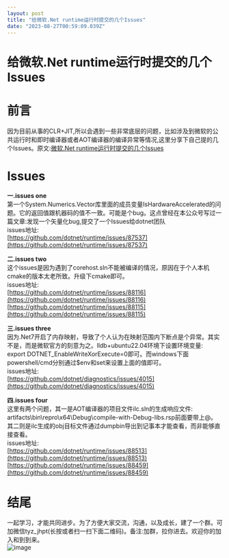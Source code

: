 ```yaml
---
layout: post
title: "给微软.Net runtime运行时提交的几个Issues"
date: "2023-08-27T00:59:09.039Z"
---
```

给微软.Net runtime运行时提交的几个Issues
=============================

前言
==

因为目前从事的CLR+JIT,所以会遇到一些非常底层的问题，比如涉及到微软的公共运行时和即时编译器或者AOT编译器的编译异常等情况,这里分享下自己提的几个Issues。原文:[微软.Net runtime运行时提交的几个Issues](https://mp.weixin.qq.com/s?__biz=Mzg5NDYwNjU4MA==&mid=2247485095&idx=1&sn=26b8b3e3e04dde1b5d726c2a9573bc79&chksm=c01c4b3cf76bc22ad5ef5072968d4c7d2c8a4ea4b007cdc4956e914b2e35ee85b006b30cf346&token=907769871&lang=zh_CN#rd "给微软.Net runtime运行时提交的几个Issues")

Issues
======

**一.issues one**  
第一个System.Numerics.Vector库里面的成员变量IsHardwareAccelerated的问题。它的返回值跟机器码的值不一致。可能是个bug。这点曾经在本公众号写过一篇文章:发现一个矢量化bug,提交了一个Issues给dotnet团队  
issues地址:  
[https://github.com/dotnet/runtime/issues/87537](https://github.com/dotnet/runtime/issues/87537)

**二.issues two**  
这个issues是因为遇到了corehost.sln不能被编译的情况，原因在于个人本机cmake的版本太老所致。升级下cmake即可。  
issues地址:  
[https://github.com/dotnet/runtime/issues/88116](https://github.com/dotnet/runtime/issues/88116)  
[https://github.com/dotnet/runtime/issues/88115](https://github.com/dotnet/runtime/issues/88115)

**三.issues three**  
因为.Net7开启了内存映射，导致了个人认为在映射范围内下断点是个异常。其实不是，而是微软官方的刻意为之。lldb+ubuntu22.04环境下设置环境变量:  
export DOTNET\_EnableWriteXorExecute=0即可。而windows下面powershell/cmd分别通过$env和set来设置上面的值即可。  
issues地址:  
[https://github.com/dotnet/diagnostics/issues/4015](https://github.com/dotnet/diagnostics/issues/4015)

**四.issues four**  
这里有两个问题，其一是AOT编译器的项目文件ilc.sln的生成响应文件:  
artifacts\\bin\\repro\\x64\\Debug\\compile-with-Debug-libs.rsp前面要带上@。其二则是ilc生成的obj目标文件通过dumpbin导出到记事本才能查看，而非能够直接查看。  
issues地址:  
[https://github.com/dotnet/runtime/issues/88513](https://github.com/dotnet/runtime/issues/88513)  
[https://github.com/dotnet/runtime/issues/88459](https://github.com/dotnet/runtime/issues/88459)

  

结尾
==

一起学习，才能共同进步。为了方便大家交流，沟通，以及成长，建了一个群。可加微信tyz\_jhpt(长按或者扫一扫下面二维码)。备注:加群，拉你进去。欢迎你的加入和到到来。  
![image](https://img2023.cnblogs.com/blog/490844/202308/490844-20230826130732507-2133184029.png)